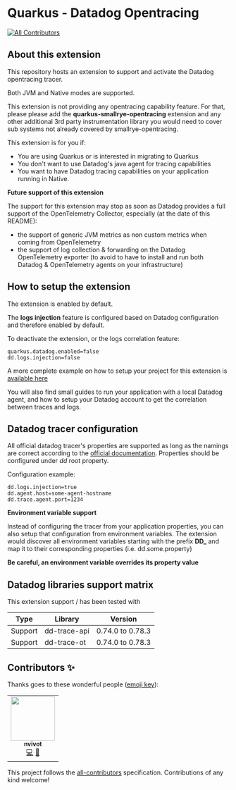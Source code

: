# Quarkus - Datadog Opentracing
<!-- ALL-CONTRIBUTORS-BADGE:START - Do not remove or modify this section -->
[![All Contributors](https://img.shields.io/badge/all_contributors-1-orange.svg?style=flat-square)](#contributors-)
<!-- ALL-CONTRIBUTORS-BADGE:END -->

## About this extension

This repository hosts an extension to support and activate the Datadog opentracing tracer.

Both JVM and Native modes are supported.

This extension is not providing any opentracing capability feature. For that, please please add the **quarkus-smallrye-opentracing** extension and any other additional 3rd party instrumentation library you would need to cover sub systems not already covered by smallrye-opentracing.

This extension is for you if:
- You are using Quarkus or is interested in migrating to Quarkus
- You don't want to use Datadog's java agent for tracing capabilities
- You want to have Datadog tracing capabilities on your application running in Native.


**Future support of this extension** 

The support for this extension may stop as soon as Datadog provides a full support of the OpenTelemetry Collector, especially (at the date of this README):
- the support of generic JVM metrics as non custom metrics when coming from OpenTelemetry
- the support of log collection & forwarding on the Datadog OpenTelemetry exporter (to avoid to have to install and run both Datadog & OpenTelemetry agents on your infrastructure)


## How to setup the extension

The extension is enabled by default. 

The **logs injection** feature is configured based on Datadog configuration and therefore enabled by default.

To deactivate the extension, or the logs correlation feature:

```
quarkus.datadog.enabled=false
dd.logs.injection=false
```

A more complete example on how to setup your project for this extension is [available here](https://github.com/nicolas-vivot/quarkiverse-datadog-opentracing-setup-example) 

You will also find small guides to run your application with a local Datadog agent, and how to setup your Datadog account to get the correlation between traces and logs.

## Datadog tracer configuration

All official datadog tracer's properties are supported as long as the namings are correct according to the [official documentation](https://docs.datadoghq.com/tracing/setup_overview/setup/java/?tab=containers).
Properties should be configured under *dd* root property.

Configuration example:

```
dd.logs.injection=true
dd.agent.host=some-agent-hostname
dd.trace.agent.port=1234
```

**Environment variable support**

Instead of configuring the tracer from your application properties, you can also setup that configuration from environment variables.
The extension would discover all environment variables starting with the prefix **DD_** and map it to their corresponding properties (i.e. dd.some.property)

**Be careful, an environment variable overrides its property value**


## Datadog libraries support matrix

This extension support / has been tested with

Type | Library | Version
------|---------|--------
Support | dd-trace-api | 0.74.0 to 0.78.3
Support | dd-trace-ot | 0.74.0 to 0.78.3


## Contributors ✨

Thanks goes to these wonderful people ([emoji key](https://allcontributors.org/docs/en/emoji-key)):

<!-- ALL-CONTRIBUTORS-LIST:START - Do not remove or modify this section -->
<!-- prettier-ignore-start -->
<!-- markdownlint-disable -->
<table>
  <tr>
    <td align="center"><a href="https://github.com/nicolas-vivot"><img src="https://avatars.githubusercontent.com/u/79290619?v=4?s=100" width="100px;" alt=""/><br /><sub><b>nvivot</b></sub></a><br /><a href="https://github.com/quarkiverse/quarkus-datadog-opentracing/commits?author=nicolas-vivot" title="Code">💻</a> <a href="#maintenance-nicolas-vivot" title="Maintenance">🚧</a></td>
  </tr>
</table>

<!-- markdownlint-restore -->
<!-- prettier-ignore-end -->

<!-- ALL-CONTRIBUTORS-LIST:END -->

This project follows the [all-contributors](https://github.com/all-contributors/all-contributors) specification. Contributions of any kind welcome!